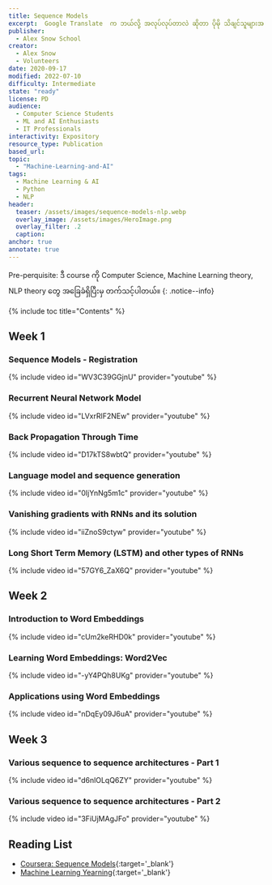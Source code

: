 ```yaml
---
title: Sequence Models  
excerpt:  Google Translate  က ဘယ်လို့ အလုပ်လုပ်တာလဲ ဆိုတာ ပိုမို သိချင်သူများအတွက် လေ့လာသင့်တဲ့ course လေးဖြစ်ပါတယ်။ ဒီ course မှာတော့ text, audio data နဲ့ဆိုင်တာပတ်သက်ပြီး အသုံးချထားတဲ့ models တွေ အကြောင်း ပိုမို လေ့လာရမှာဖြစ်ပါတယ်။
publisher:
  - Alex Snow School
creator:
  - Alex Snow
  - Volunteers
date: 2020-09-17
modified: 2022-07-10
difficulty: Intermediate
state: "ready"
license: PD
audience:
  - Computer Science Students
  - ML and AI Enthusiasts
  - IT Professionals
interactivity: Expository
resource_type: Publication
based_url: 
topic:
  - "Machine-Learning-and-AI"
tags:
  - Machine Learning & AI
  - Python
  - NLP
header:
  teaser: /assets/images/sequence-models-nlp.webp
  overlay_image: /assets/images/HeroImage.png
  overlay_filter: .2
  caption: 
anchor: true
annotate: true
---
```


Pre-perquisite: ဒီ course ကို Computer Science, Machine Learning theory, NLP theory တွေ အခြေခံရှိပြီးမှ တက်သင့်ပါတယ်။
{: .notice--info}

{% include toc title="Contents" %}

## Week 1

### Sequence Models - Registration

{% include video id="WV3C39GGjnU" provider="youtube" %}

### Recurrent Neural Network Model

{% include video id="LVxrRlF2NEw" provider="youtube" %}

### Back Propagation Through Time

{% include video id="D17kTS8wbtQ" provider="youtube" %}

### Language model and sequence generation

{% include video id="0IjYnNg5m1c" provider="youtube" %}

### Vanishing gradients with RNNs and its solution

{% include video id="iiZnoS9ctyw" provider="youtube" %}

### Long Short Term Memory (LSTM) and other types of RNNs

{% include video id="57GY6_ZaX6Q" provider="youtube" %}

## Week 2

### Introduction to Word Embeddings

{% include video id="cUm2keRHD0k" provider="youtube" %}

### Learning Word Embeddings: Word2Vec

{% include video id="-yY4PQh8UKg" provider="youtube" %}

### Applications using Word Embeddings

{% include video id="nDqEy09J6uA" provider="youtube" %}

## Week 3

### Various sequence to sequence architectures - Part 1

{% include video id="d6nlOLqQ6ZY" provider="youtube" %}

### Various sequence to sequence architectures - Part 2

{% include video id="3FiUjMAgJFo" provider="youtube" %}

## Reading List

- [Coursera: Sequence Models](https://www.coursera.org/learn/nlp-sequence-models?specialization=deep-learning){:target='_blank'}
- [Machine Learning Yearning](https://drive.google.com/file/d/1s1tasgwaEgh4LVAYZ-AEu5nJrvueBQiN/view?usp=sharing){:target='_blank'}
